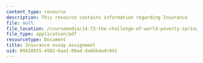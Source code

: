 ```yaml
---
content_type: resource
description: This resource contains information regarding Insurance
file: null
file_location: /coursemedia/14-73-the-challenge-of-world-poverty-spring-2011/8941091545026aa100adda66b4adc941_MIT14_73S11_Insurance.pdf
file_type: application/pdf
resourcetype: Document
title: Insurance essay assignment
uid: 89410915-4502-6aa1-00ad-da66b4adc941
---
```

